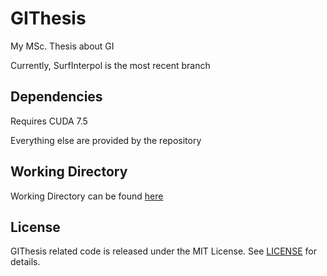 # GIThesis
My MSc. Thesis about GI

Currently, SurfInterpol is the most recent branch

## Dependencies

Requires CUDA 7.5

Everything else are provided by the repository

## Working Directory

Working Directory can be found [here][2]

## License

GIThesis related code is released under the MIT License. See [LICENSE][1] for details.

[1]: https://www.dropbox.com/s/c6lacwxzhzfhyt7/WorkingDir.rar?dl=1
[2]: https://github.com/yalcinerbora/GIThesis/blob/master/LICENSE